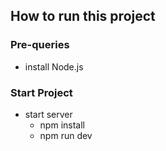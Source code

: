 ## How to run this project

### Pre-queries

- install Node.js 

### Start Project

- start server
    - npm install
    - npm run dev
